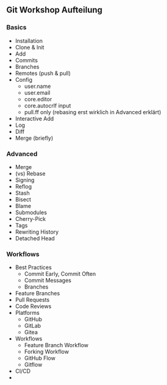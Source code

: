 ## Git Workshop Aufteilung

### Basics

- Installation
- Clone & Init
- Add
- Commits
- Branches
- Remotes (push & pull)
- Config
  - user.name
  - user.email
  - core.editor
  - core.autocrlf input
  - pull.ff only (rebasing erst wirklich in Advanced erklärt)
- Interactive Add
- Log
- Diff
- Merge (briefly)

### Advanced

- Merge
- (vs) Rebase
- Signing
- Reflog
- Stash
- Bisect
- Blame
- Submodules
- Cherry-Pick
- Tags
- Rewriting History
- Detached Head

### Workflows

- Best Practices
  - Commit Early, Commit Often
  - Commit Messages
  - Branches
- Feature Branches
- Pull Requests
- Code Reviews
- Platforms
  - GitHub
  - GitLab
  - Gitea
- Workflows
  - Feature Branch Workflow
  - Forking Workflow
  - GitHub Flow
  - Gitflow
- CI/CD
-
